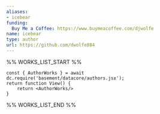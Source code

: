 ```yaml
---
aliases:
- icebear
funding:
  Buy Me a Coffee: https://www.buymeacoffee.com/djwolfe
name: icebear
type: author
url: https://github.com/dwolfe884
---
```



%% WORKS_LIST_START %%

```datacorejsx
const { AuthorWorks } = await dc.require('basement/datacore/authors.jsx');
return function View() {
    return <AuthorWorks/>
}
```
%% WORKS_LIST_END %%
